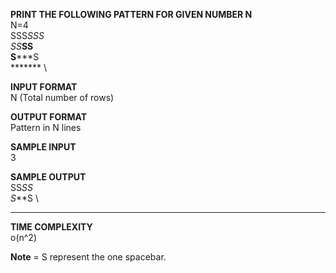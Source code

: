 **PRINT THE FOLLOWING PATTERN FOR GIVEN NUMBER N** \
N=4 \
SSS*SSS \
SS***SS \
S*****S \
******* \

**INPUT FORMAT** \
N (Total number of rows)

**OUTPUT FORMAT** \
Pattern in N lines

**SAMPLE INPUT** \
3

**SAMPLE OUTPUT** \
SS*SS \
S***S \
***** 

**TIME COMPLEXITY** \
o(n^2)

**Note** = S represent the one spacebar.
